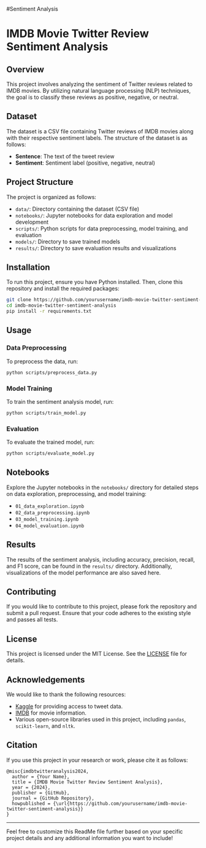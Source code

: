 #Sentiment Analysis

# IMDB Movie Twitter Review Sentiment Analysis

## Overview
This project involves analyzing the sentiment of Twitter reviews related to IMDB movies. By utilizing natural language processing (NLP) techniques, the goal is to classify these reviews as positive, negative, or neutral.

## Dataset
The dataset is a CSV file containing Twitter reviews of IMDB movies along with their respective sentiment labels. The structure of the dataset is as follows:
- **Sentence**: The text of the tweet review
- **Sentiment**: Sentiment label (positive, negative, neutral)

## Project Structure
The project is organized as follows:
- `data/`: Directory containing the dataset (CSV file)
- `notebooks/`: Jupyter notebooks for data exploration and model development
- `scripts/`: Python scripts for data preprocessing, model training, and evaluation
- `models/`: Directory to save trained models
- `results/`: Directory to save evaluation results and visualizations

## Installation
To run this project, ensure you have Python installed. Then, clone this repository and install the required packages:

```sh
git clone https://github.com/yourusername/imdb-movie-twitter-sentiment-analysis.git
cd imdb-movie-twitter-sentiment-analysis
pip install -r requirements.txt
```

## Usage
### Data Preprocessing
To preprocess the data, run:
```sh
python scripts/preprocess_data.py
```

### Model Training
To train the sentiment analysis model, run:
```sh
python scripts/train_model.py
```

### Evaluation
To evaluate the trained model, run:
```sh
python scripts/evaluate_model.py
```

## Notebooks
Explore the Jupyter notebooks in the `notebooks/` directory for detailed steps on data exploration, preprocessing, and model training:
- `01_data_exploration.ipynb`
- `02_data_preprocessing.ipynb`
- `03_model_training.ipynb`
- `04_model_evaluation.ipynb`

## Results
The results of the sentiment analysis, including accuracy, precision, recall, and F1 score, can be found in the `results/` directory. Additionally, visualizations of the model performance are also saved here.

## Contributing
If you would like to contribute to this project, please fork the repository and submit a pull request. Ensure that your code adheres to the existing style and passes all tests.

## License
This project is licensed under the MIT License. See the [LICENSE](LICENSE) file for details.

## Acknowledgements
We would like to thank the following resources:
- [Kaggle](https://www.kaggle.com/datasets/yasserh/imdb-movie-ratings-sentiment-analysis) for providing access to tweet data.
- [IMDB](https://www.imdb.com/) for movie information.
- Various open-source libraries used in this project, including `pandas`, `scikit-learn`, and `nltk`.

## Citation
If you use this project in your research or work, please cite it as follows:
```
@misc{imdbtwitteranalysis2024,
  author = {Your Name},
  title = {IMDB Movie Twitter Review Sentiment Analysis},
  year = {2024},
  publisher = {GitHub},
  journal = {GitHub Repository},
  howpublished = {\url{https://github.com/yourusername/imdb-movie-twitter-sentiment-analysis}}
}
```

---

Feel free to customize this ReadMe file further based on your specific project details and any additional information you want to include!
